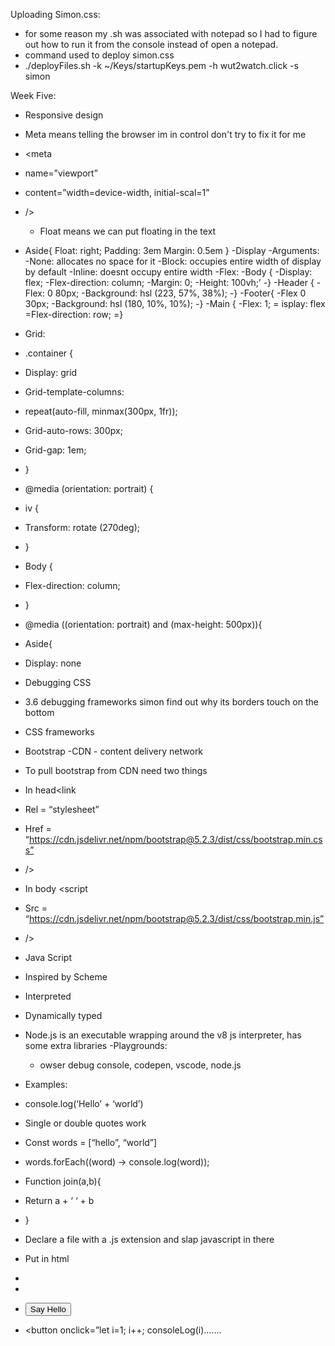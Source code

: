 Uploading Simon.css:
- for some reason my .sh was associated with notepad so I had to figure out how to run it from the console instead of open a notepad.
- command used to deploy simon.css
- ./deployFiles.sh -k ~/Keys/startupKeys.pem -h wut2watch.click -s simon

Week Five:
- Responsive design
- Meta means telling the browser im in control don't try to fix it for me
- <meta
-  name=”viewport”
 - content=”width=device-width, initial-scal=1”
- />
  - Float means we can put floating in the text
- Aside{
 Float: right;
 Padding: 3em
 Margin: 0.5em
 }
-Display
-Arguments:
-None: allocates no space for it
-Block: occupies entire width of display by default
-Inline: doesnt occupy entire width
-Flex: 
-Body {
-Display: flex;
-Flex-direction: column;
-Margin: 0;
-Height: 100vh;’
-}
-Header {
-Flex: 0 80px;
-Background: hsl (223, 57%, 38%);
-}
-Footer{
-Flex 0 30px;
-Background: hsl (180, 10%, 10%);
-}
-Main {
-Flex: 1;
= isplay: flex
=Flex-direction: row;
=} 
- Grid:
- .container {
- Display: grid
- Grid-template-columns:
- repeat(auto-fill, minmax(300px, 1fr));
- Grid-auto-rows: 300px;
- Grid-gap: 1em;
- }
-  @media (orientation: portrait) {
-  iv {
- Transform: rotate (270deg);
- }
- Body {
- Flex-direction: column;
- }
- @media ((orientation: portrait) and (max-height: 500px)){
- Aside{
- Display: none
  



- Debugging CSS
- 3.6 debugging frameworks simon find out why its borders touch on the bottom
- CSS frameworks
- Bootstrap
 -CDN - content delivery network
- To pull bootstrap from CDN need two things
- In head<link
- Rel = “stylesheet”
- Href = “https://cdn.jsdelivr.net/npm/bootstrap@5.2.3/dist/css/bootstrap.min.css”
- />
- In body <script
- Src = “https://cdn.jsdelivr.net/npm/bootstrap@5.2.3/dist/css/bootstrap.min.js”
- />


- Java Script
- Inspired by Scheme
- Interpreted
- Dynamically typed
- Node.js is an executable wrapping around the v8 js interpreter, has some extra libraries
 -Playgrounds:
  - owser debug console, codepen, vscode, node.js
- Examples:
- console.log(‘Hello’ + ‘world’)
- Single or double quotes work
- Const words = [“hello”, “world”]
- words.forEach((word) -> console.log(word));
- Function join(a,b){
- Return a + ‘ ‘ + b
- }
- Declare a file with a .js extension and slap javascript in there
- Put in html
- <script src=”index.js”></script>
- <script>
- Function sayGoodbye() {
- alert(‘goodbye’)
- }
- </script>
- <button onclick=”sayHello()”>Say Hello</button>
- <button onclick=”let i=1; i++; consoleLog(i).......
